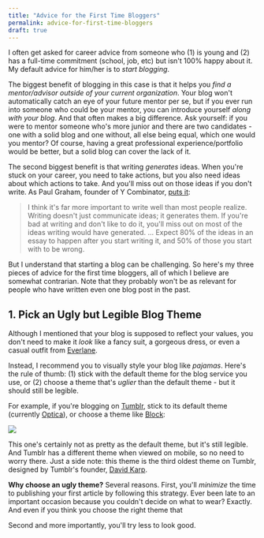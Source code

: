 ```yaml
---
title: "Advice for the First Time Bloggers"
permalink: advice-for-first-time-bloggers
draft: true
---
```


I often get asked for career advice from someone who (1) is young and (2) has a full-time commitment (school, job, etc) but isn't 100% happy about it. My default advice for him/her is to *start blogging*.

The biggest benefit of blogging in this case is that it helps you *find a mentor/advisor outside of your current organization*. Your blog won't automatically catch an eye of your future mentor per se, but if you ever run into someone who could be your mentor, you can introduce yourself *along with your blog*. And that often makes a big difference. Ask yourself: if you were to mentor someone who's more junior and there are two candidates - one with a solid blog and one without, all else being equal, which one would you mentor? Of course, having a great professional experience/portfolio would be better, but a solid blog can cover the lack of it.

The second biggest benefit is that writing *generates* ideas. When you're stuck on your career, you need to take actions, but you also need ideas about which actions to take. And you'll miss out on those ideas if you don't write. As Paul Graham, founder of Y Combinator, [puts it](http://www.paulgraham.com/writing44.html):

> I think it's far more important to write well than most people realize. Writing doesn't just communicate ideas; it generates them. If you're bad at writing and don't like to do it, you'll miss out on most of the ideas writing would have generated. ... Expect 80% of the ideas in an essay to happen after you start writing it, and 50% of those you start with to be wrong.

But I understand that starting a blog can be challenging. So here's my three pieces of advice for the first time bloggers, all of which I believe are somewhat contrarian. Note that they probably won't be as relevant for people who have written even one blog post in the past.

## 1. Pick an Ugly but Legible Blog Theme

Although I mentioned that your blog is supposed to reflect your values, you don't need to make it *look* like a fancy suit, a gorgeous dress, or even a casual outfit from [Everlane](https://www.everlane.com/).

Instead, I recommend you to visually style your blog like *pajamas*. Here's the rule of thumb: (1) stick with the default theme for the blog service you use, or (2) choose a theme that's *uglier* than the default theme - but it should still be legible.

For example, if you're blogging on [Tumblr](http://tumblr.com), stick to its default theme (currently [Optica](https://www.tumblr.com/theme/37310)), or choose a theme like [Block](https://www.tumblr.com/theme/3):

![](http://chibicode.com/assets/images/2015-05-06-1/block.png)

This one's certainly not as pretty as the default theme, but it's still legible. And Tumblr has a different theme when viewed on mobile, so no need to worry there. Just a side note: this theme is the third oldest theme on Tumblr, designed by Tumblr's founder, [David Karp](http://en.wikipedia.org/wiki/David_Karp).

**Why choose an ugly theme?** Several reasons. First, you'll *minimize* the time to publishing your first article by following this strategy. Ever been late to an important occasion because you couldn't decide on what to wear? Exactly. And even if you think you choose the right theme that

Second and more importantly, you'll try less to look good.
